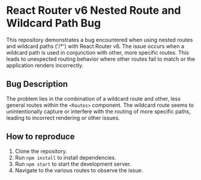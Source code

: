 # React Router v6 Nested Route and Wildcard Path Bug

This repository demonstrates a bug encountered when using nested routes and wildcard paths ('/*') with React Router v6.  The issue occurs when a wildcard path is used in conjunction with other, more specific routes. This leads to unexpected routing behavior where other routes fail to match or the application renders incorrectly.

## Bug Description

The problem lies in the combination of a wildcard route and other, less general routes within the `<Routes>` component.  The wildcard route seems to unintentionally capture or interfere with the routing of more specific paths, leading to incorrect rendering or other issues.

## How to reproduce

1. Clone the repository.
2. Run `npm install` to install dependencies.
3. Run `npm start` to start the development server.
4. Navigate to the various routes to observe the issue.